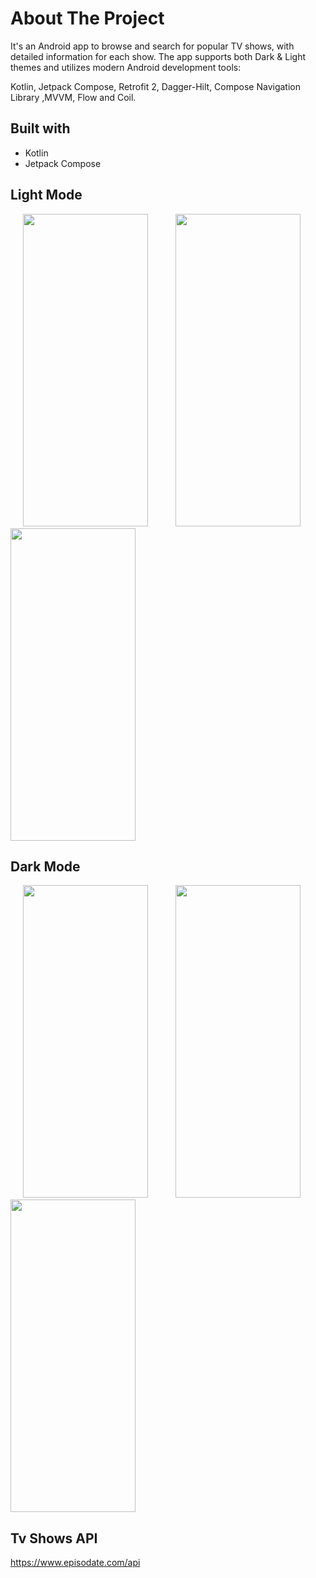 # About The Project
It's an Android app to browse and search for popular TV shows, with detailed information for each show.
The app supports both Dark & Light themes and utilizes modern Android development tools: 

Kotlin, Jetpack Compose, Retrofit 2, Dagger-Hilt, Compose Navigation Library ,MVVM, Flow and Coil.

## Built with
* Kotlin
* Jetpack Compose

[comment]: <> (the images are stored in issues)
## Light Mode

<p float="left">

<img src="https://user-images.githubusercontent.com/87071899/187787736-31dc2e86-8189-48d6-a8f4-bf3ce81be245.png" width="200" height="500" hspace="20"/>

<img src="https://user-images.githubusercontent.com/87071899/187789052-7427af74-44ad-447a-a1f6-8801629a5bc5.jpg" width="200" height="500" hspace="20"/>

<img src="https://user-images.githubusercontent.com/87071899/187789043-7bab65da-172e-4e88-acc9-9581e17c75d1.jpg" width="200" height="500"/>

</p>

## Dark Mode
<p float="left">

<img src="https://user-images.githubusercontent.com/87071899/187789260-160ab08d-11ff-452b-b463-d70d98f67ea0.jpg" width="200" height="500" hspace="20"/>

<img src="https://user-images.githubusercontent.com/87071899/187791943-b2423c7c-e6b0-4a2a-9a18-8b677b26c7bf.jpg" width="200" height="500" hspace="20"/>

<img src="https://user-images.githubusercontent.com/87071899/187791996-b29e276e-aba8-46a6-9510-143da3a4d8eb.jpg" width="200" height="500"/>

</p>


## Tv Shows API
https://www.episodate.com/api
